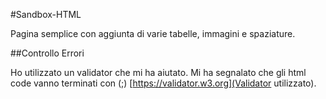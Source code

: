 #Sandbox-HTML

Pagina semplice con aggiunta di varie tabelle, immagini e spaziature.

##Controllo Errori

Ho utilizzato un validator che mi ha aiutato. Mi ha segnalato che gli html code vanno terminati con (;) [https://validator.w3.org](Validator utilizzato).
